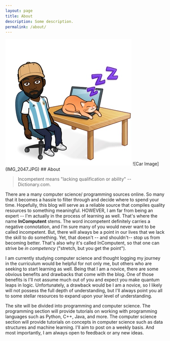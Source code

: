 ```yaml
---
layout: page
title: About
description: Some description.
permalink: /about/
---
```

<img itemprop="image" class="img-rounded" src="IMG_2047.JPG" alt="Your Name">
![Car Image](IMG_2047.JPG)
## About

> Incompetent means "lacking qualification or ability" -- Dictionary.com.

There are a many computer science/ programming sources online. So many that it becomes a hassle to filter through and decide where to spend your time. Hopefully, this blog will serve as a reliable source that compiles quality resources to something meaningful. HOWEVER, I am far from being an expert -- I'm actually in the process of learning as well. That's where the name **InComputent** stems. The word incompetent definitely carries a negative connotation, and I'm sure many of you would never want to be called incompetent. But, there will always be a point in our lives that we lack the skill to do something. Yet, that doesn't -- and shouldn't-- stop us from becoming better. That's also why it's called InComputent, so that one can strive be *in competency* ("stretch, but you get the point").

I am currently studying computer science and thought logging my journey in the curriculum would be helpful for not only me, but others who are seeking to start learning as well. Being that I am a novice, there are some obvious benefits and drawbacks that come with the blog. One of those benefits is I'll not assume much out of you and expect you make quantum leaps in logic. Unfortunately, a drawback would be I am a novice, so I likely will not possess the full depth of understanding, but I'll always point you all to some stellar resources to expand upon your level of understanding.

The site will be divided into programming and computer science. The programming section will provide tutorials on working with programming languages such as Python, C++, Java, and more. The computer science section will provide tutorials on concepts in computer science such as data structures and machine learning. I'll aim to post on a weekly basis. And most importantly, I am always open to feedback or any new ideas.
